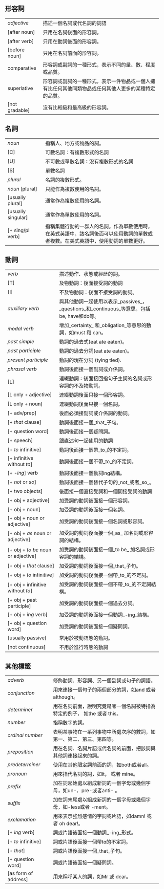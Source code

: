 ## 形容詞

|||
|---|---|
|_adjective_|描述一個名詞或代名詞的詞語|
|[after noun]|只用在名詞後面的形容詞。|
|[after verb]|只用在動詞後面的形容詞。|
|[before noun]|只用在名詞前面的形容詞。|
|comparative|形容詞或副詞的一種形式，表示不同的量、數、程度或品質。|
|superlative|形容詞或副詞的一種形式，表示一件物品或一個人擁有比任何其他同類物品或任何其他人更多的某種特定的品質。|
|[not gradable]|沒有比較級和最高級的形容詞。|

## 名詞

|||
|---|---|
|_noun_|指稱人、地方或物品的詞。|
|[C]|可數名詞：有複數形式的名詞|
|[U]|不可數或單數名詞：沒有複數形式的名詞|
|[S]|單數名詞|
|_plural_|名詞的複數形式。|
|_noun_ [plural]|只能作為複數使用的名詞。|
|[usually plural]|通常作為複數使用的名詞。|
|[usually singular]|通常作為單數使用的名詞。|
|[+ sing/pl verb]|指稱集體行動的一群人的名詞。作為單數使用時，在英式英語中，該名詞後面可以使用動詞的單數或者複數。在美式英語中，使用動詞的單數更好。|

## 動詞

|||
|---|---|
|_verb_|描述動作、狀態或經歷的詞。|
|[T]|及物動詞：後面接受詞的動詞|
|[I]|不及物動詞：後面不接受詞的動詞。|
|_auxiliary verb_|與其他動詞一起使用以表示_passives_，_questions_和_continuous_等意思，包括be, have和do等。|
|_modal verb_|增加_certainty_ 和_obligation_等意思的動詞，如must 和 can。|
|_past simple_|動詞的過去式(eat ate eaten)。|
|_past participle_|動詞的過去分詞(eat ate eaten)。|
|_present participle_|動詞的現在分詞 (tying tied).|
|_phrasal verb_|動詞後面接一個副詞或介係詞。|
|[L]|連綴動詞：後面接回指句子主詞的名詞或形容詞的不及物動詞。|
|[L only + adjective]|連綴動詞後面只接一個形容詞。|
|[L only + noun]|連綴動詞後面只接一個名詞。|
|[+ adv/prep]|後面必須接副詞或介係詞的動詞。|
|[+ _that_ clause]|動詞後面接一個_that_子句。|
|[+ question word]|動詞後面接一個疑問詞。|
|[+ speech]|跟直述句一起使用的動詞|
|[+ _to_ infinitive]|動詞後面接一個帶_to_的不定詞。|
|[+ infinitive without _to_]|動詞後面接一個不帶_to_的不定詞。|
|[+ -_ing_] verb|動詞後面接一個動詞ing結構。|
|[+ _not_ or _so_]|動詞後面接一個替代子句的_not_或者_so_。|
|[+ two objects]|後面接一個直接受詞和一個間接受詞的動詞|
|[+ obj + adjective]|加受詞的動詞後面接一個形容詞。|
|[+ obj + noun]|加受詞的動詞後面接一個名詞。|
|[+ obj + noun or adjective]|加受詞的動詞後面接一個名詞或形容詞。|
|[+ obj + _as_ noun or adjective]|加受詞的動詞後面接一個_as_ 加名詞或形容詞的結構。|
|[+ obj + _to be_ noun or adjective]|加受詞的動詞後面接一個_to be_ 加名詞或形容詞的結構。|
|[+ obj + _that_ clause]|加受詞的動詞後面接一個_that_子句。|
|[+ obj + _to_ infinitive]|加受詞的動詞後面接一個帶_to_的不定詞。|
|[+ obj + infinitive without _to_]|加受詞的動詞後面接一個不帶_to_的不定詞結構。|
|[+ obj + past participle]|加受詞的動詞後面接一個過去分詞。|
|[+ obj + _ing_ verb]|加受詞的動詞後面接一個動詞_-ing_結構。|
|[+ obj + question word]|加受詞的動詞後面接一個疑問詞。|
|[usually passive]|常用於被動語態的動詞。|
|[not continuous]|不用於進行時態的動詞|

## 其他標籤

|||
|---|---|
|_adverb_|修飾動詞、形容詞、另一個副詞或句子的詞語。|
|_conjunction_|用來連接一個句子的兩個部分的詞，如and 或者although。|
|_determiner_|用在名詞前面，說明究竟是哪一個名詞被特指為特定的例子， 如the 或者 this。|
|_number_|指稱數字的詞。|
|_ordinal number_|表明某事物在一系列事物中所處次序的數詞，如第一、第二、第三、第四等。|
|_preposition_|用在名詞、名詞片語或代名詞的前面，把該詞與其他詞連接起來的詞。|
|_predeterminer_|使用在其他限定詞前面的詞，如both或者all。|
|_pronoun_|用來指代名詞的詞，如it， 或者 mine。|
|_prefix_|加在詞起始處以組成新詞的一個字母或幾個字母，如un-，pre-或者anti- 。|
|_suffix_|加在詞末尾處以組成新詞的一個字母或幾個字母，如-less或者 -ment。|
|_exclamation_|用來表示強烈感情的字詞或片語，如damn! 或者 oh dear!。|
|[+ _ing_ verb]|詞或片語後面接一個動詞_-ing_形式。|
|[+ _to_ infinitive]|詞或片語後面接一個帶to的不定詞。|
|[+ _that_]|詞或片語後面接一個_that_子句。|
|[+ question word]|詞或片語後面接一個疑問詞。|
|[as form of address]|用來稱呼某人的詞，如Mr 或 dear。|